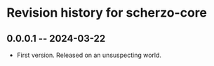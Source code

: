 # Revision history for scherzo-core

## 0.0.0.1 -- 2024-03-22

* First version. Released on an unsuspecting world.
